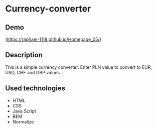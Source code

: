 # Currency-converter

## Demo
(https://raphael-1118.github.io/Homepage_05/)

## Description
This is a simple currency converter. Enter PLN value to convert to EUR, USD, CHF and GBP values. 

## Used technologies
- HTML
- CSS
- Java Script
- BEM
- Normalize
